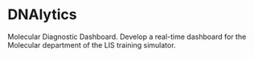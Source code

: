 # DNAlytics

Molecular Diagnostic Dashboard. Develop a real-time dashboard for the Molecular department of the LIS training 
simulator.
